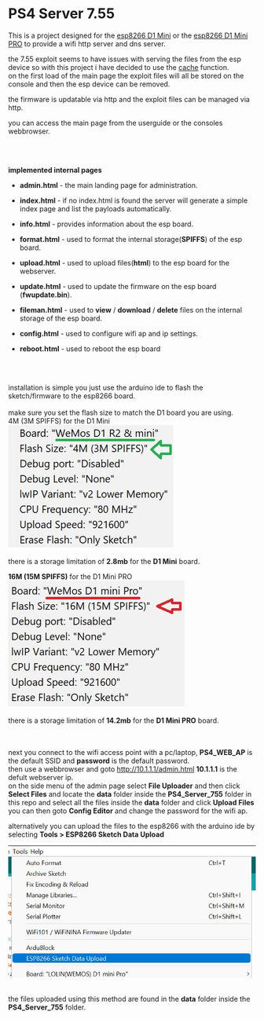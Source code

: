 # PS4 Server 7.55

This is a project designed for the <a href=https://www.wemos.cc/en/latest/d1/d1_mini.html>esp8266 D1 Mini</a> or the <a href=https://www.wemos.cc/en/latest/d1/d1_mini_pro.html>esp8266 D1 Mini PRO</a> to provide a wifi http server and dns server.


the 7.55 exploit seems to have issues with serving the files from the esp device so with this project i have decided to use the <a href=https://en.wikipedia.org/wiki/Cache_manifest_in_HTML5>cache</a> function.<br>
on the first load of the main page the exploit files will all be stored on the console and then the esp device can be removed.

the firmware is updatable via http and the exploit files can be managed via http.

you can access the main page from the userguide or the consoles webbrowser.

</b>

<br>
<br>


<b>implemented internal pages</b>

* <b>admin.html</b> - the main landing page for administration.

* <b>index.html</b> - if no index.html is found the server will generate a simple index page and list the payloads automatically.

* <b>info.html</b> - provides information about the esp board.

* <b>format.html</b> - used to format the internal storage(<b>SPIFFS</b>) of the esp board.

* <b>upload.html</b> - used to upload files(<b>html</b>) to the esp board for the webserver.

* <b>update.html</b> - used to update the firmware on the esp board (<b>fwupdate.bin</b>).

* <b>fileman.html</b> - used to <b>view</b> / <b>download</b> / <b>delete</b> files on the internal storage of the esp board.

* <b>config.html</b> - used to configure wifi ap and ip settings.

* <b>reboot.html</b> - used to reboot the esp board


<br><br>


installation is simple you just use the arduino ide to flash the sketch/firmware to the esp8266 board.<br>
<br>
make sure you set the flash size to match the D1 board you are using.<br>
4M (3M SPIFFS) for the D1 Mini
<img src=https://github.com/stooged/PS4-Server-755/blob/main/Images/4m3m_spiffs.jpg><br><br>
there is a storage limitation of <b>2.8mb</b> for the <b>D1 Mini</b> board.

<b>16M (15M SPIFFS)</b> for the D1 Mini PRO<br>
<img src=https://github.com/stooged/PS4-Server-755/blob/main/Images/16m15m_spiffs.jpg><br><br>
there is a storage limitation of <b>14.2mb</b> for the <b>D1 Mini PRO</b> board.

<br><br>
next you connect to the wifi access point with a pc/laptop, <b>PS4_WEB_AP</b> is the default SSID and <b>password</b> is the default password.<br>
then use a webbrowser and goto http://10.1.1.1/admin.html <b>10.1.1.1</b> is the defult webserver ip.<br>
on the side menu of the admin page select <b>File Uploader</b> and then click <b>Select Files</b> and locate the <b>data</b> folder inside the <b>PS4_Server_755</b> folder in this repo and select all the files inside the <b>data</b> folder and click <b>Upload Files</b>
you can then goto <b>Config Editor</b> and change the password for the wifi ap.


alternatively you can upload the files to the esp8266 with the arduino ide by selecting <b>Tools > ESP8266 Sketch Data Upload</b>

<img src=https://github.com/stooged/PS4-Server-755/blob/main/Images/dataup.jpg><br><br>

the files uploaded using this method are found in the <b>data</b> folder inside the <b>PS4_Server_755</b> folder.
